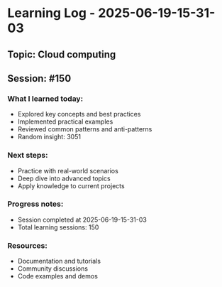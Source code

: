 # Learning Log - 2025-06-19-15-31-03

## Topic: Cloud computing
## Session: #150

### What I learned today:
- Explored key concepts and best practices
- Implemented practical examples  
- Reviewed common patterns and anti-patterns
- Random insight: 3051

### Next steps:
- Practice with real-world scenarios
- Deep dive into advanced topics
- Apply knowledge to current projects

### Progress notes:
- Session completed at 2025-06-19-15-31-03
- Total learning sessions: 150

### Resources:
- Documentation and tutorials
- Community discussions
- Code examples and demos
